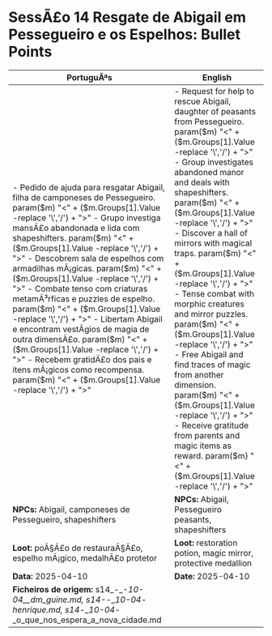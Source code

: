 ﻿
# SessÃ£o 14  Resgate de Abigail em Pessegueiro e os Espelhos: Bullet Points

| PortuguÃªs | English |
|-----------|---------|
| - Pedido de ajuda para resgatar Abigail, filha de camponeses de Pessegueiro. param($m) "<" + ($m.Groups[1].Value -replace '\\','/') + ">" - Grupo investiga mansÃ£o abandonada e lida com shapeshifters. param($m) "<" + ($m.Groups[1].Value -replace '\\','/') + ">" - Descobrem sala de espelhos com armadilhas mÃ¡gicas. param($m) "<" + ($m.Groups[1].Value -replace '\\','/') + ">" - Combate tenso com criaturas metamÃ³rficas e puzzles de espelho. param($m) "<" + ($m.Groups[1].Value -replace '\\','/') + ">" - Libertam Abigail e encontram vestÃ­gios de magia de outra dimensÃ£o. param($m) "<" + ($m.Groups[1].Value -replace '\\','/') + ">" - Recebem gratidÃ£o dos pais e itens mÃ¡gicos como recompensa. param($m) "<" + ($m.Groups[1].Value -replace '\\','/') + ">"  | - Request for help to rescue Abigail, daughter of peasants from Pessegueiro. param($m) "<" + ($m.Groups[1].Value -replace '\\','/') + ">" - Group investigates abandoned manor and deals with shapeshifters. param($m) "<" + ($m.Groups[1].Value -replace '\\','/') + ">" - Discover a hall of mirrors with magical traps. param($m) "<" + ($m.Groups[1].Value -replace '\\','/') + ">" - Tense combat with morphic creatures and mirror puzzles. param($m) "<" + ($m.Groups[1].Value -replace '\\','/') + ">" - Free Abigail and find traces of magic from another dimension. param($m) "<" + ($m.Groups[1].Value -replace '\\','/') + ">" - Receive gratitude from parents and magic items as reward. param($m) "<" + ($m.Groups[1].Value -replace '\\','/') + ">"  |
| **NPCs:** Abigail, camponeses de Pessegueiro, shapeshifters | **NPCs:** Abigail, Pessegueiro peasants, shapeshifters |
| **Loot:** poÃ§Ã£o de restauraÃ§Ã£o, espelho mÃ¡gico, medalhÃ£o protetor | **Loot:** restoration potion, magic mirror, protective medallion |
| **Data:** 2025-04-10 | **Date:** 2025-04-10 |
| **Ficheiros de origem:** s14_-__-__10-04__dm_guine.md, s14_-__-__10-04_-_henrique.md, s14_-__10-04_-_o_que_nos_espera_a_nova_cidade.md |

























